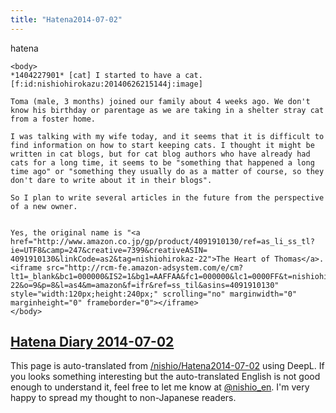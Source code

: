 ```yaml
---
title: "Hatena2014-07-02"
---
```


hatena

```
<body>
*1404227901* [cat] I started to have a cat.
[f:id:nishiohirokazu:20140626215144j:image]

Toma (male, 3 months) joined our family about 4 weeks ago. We don't know his birthday or parentage as we are taking in a shelter stray cat from a foster home.

I was talking with my wife today, and it seems that it is difficult to find information on how to start keeping cats. I thought it might be written in cat blogs, but for cat blog authors who have already had cats for a long time, it seems to be "something that happened a long time ago" or "something they usually do as a matter of course, so they don't dare to write about it in their blogs".

So I plan to write several articles in the future from the perspective of a new owner.


Yes, the original name is "<a href="http://www.amazon.co.jp/gp/product/4091910130/ref=as_li_ss_tl?ie=UTF8&camp=247&creative=7399&creativeASIN= 4091910130&linkCode=as2&tag=nishiohirokaz-22">The Heart of Thomas</a>.
<iframe src="http://rcm-fe.amazon-adsystem.com/e/cm?lt1=_blank&bc1=000000&IS2=1&bg1=AAFFAA&fc1=000000&lc1=0000FF&t=nishiohirokaz-22&o=9&p=8&l=as4&m=amazon&f=ifr&ref=ss_til&asins=4091910130" style="width:120px;height:240px;" scrolling="no" marginwidth="0" marginheight="0" frameborder="0"></iframe>
</body>
```


[Hatena Diary 2014-07-02](https://nishiohirokazu.hatenadiary.org/archive/2014/07/02)
---
This page is auto-translated from [/nishio/Hatena2014-07-02](https://scrapbox.io/nishio/Hatena2014-07-02) using DeepL. If you looks something interesting but the auto-translated English is not good enough to understand it, feel free to let me know at [@nishio_en](https://twitter.com/nishio_en). I'm very happy to spread my thought to non-Japanese readers.